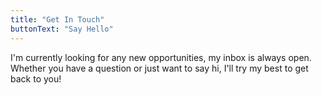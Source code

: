 ```yaml
---
title: "Get In Touch"
buttonText: "Say Hello"
---
```


I'm currently looking for any new opportunities, my inbox is always open. Whether you have a question or just want to say hi, I'll try my best to get back to you!
